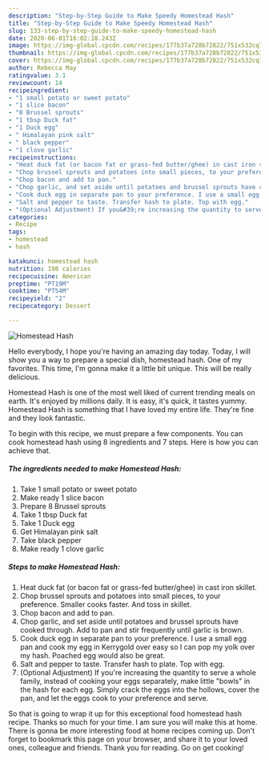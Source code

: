 ```yaml
---
description: "Step-by-Step Guide to Make Speedy Homestead Hash"
title: "Step-by-Step Guide to Make Speedy Homestead Hash"
slug: 133-step-by-step-guide-to-make-speedy-homestead-hash
date: 2020-06-01T16:02:18.243Z
image: https://img-global.cpcdn.com/recipes/177b37a728b72822/751x532cq70/homestead-hash-recipe-main-photo.jpg
thumbnail: https://img-global.cpcdn.com/recipes/177b37a728b72822/751x532cq70/homestead-hash-recipe-main-photo.jpg
cover: https://img-global.cpcdn.com/recipes/177b37a728b72822/751x532cq70/homestead-hash-recipe-main-photo.jpg
author: Rebecca May
ratingvalue: 3.1
reviewcount: 14
recipeingredient:
- "1 small potato or sweet potato"
- "1 slice bacon"
- "8 Brussel sprouts"
- "1 tbsp Duck fat"
- "1 Duck egg"
- " Himalayan pink salt"
- " black pepper"
- "1 clove garlic"
recipeinstructions:
- "Heat duck fat (or bacon fat or grass-fed butter/ghee) in cast iron skillet."
- "Chop brussel sprouts and potatoes into small pieces, to your preference. Smaller cooks faster. And toss in skillet."
- "Chop bacon and add to pan."
- "Chop garlic, and set aside until potatoes and brussel sprouts have cooked through. Add to pan and stir frequently until garlic is brown."
- "Cook duck egg in separate pan to your preference. I use a small egg pan and cook my egg in Kerrygold over easy so I can pop my yolk over my hash. Poached egg would also be great."
- "Salt and pepper to taste. Transfer hash to plate. Top with egg."
- "(Optional Adjustment) If you&#39;re increasing the quantity to serve a whole family, instead of cooking your eggs separately, make little &#34;bowls&#34; in the hash for each egg. Simply crack the eggs into the hollows, cover the pan, and let the eggs cook to your preference and serve."
categories:
- Recipe
tags:
- homestead
- hash

katakunci: homestead hash 
nutrition: 198 calories
recipecuisine: American
preptime: "PT19M"
cooktime: "PT54M"
recipeyield: "2"
recipecategory: Dessert

---
```



![Homestead Hash](https://img-global.cpcdn.com/recipes/177b37a728b72822/751x532cq70/homestead-hash-recipe-main-photo.jpg)

Hello everybody, I hope you're having an amazing day today. Today, I will show you a way to prepare a special dish, homestead hash. One of my favorites. This time, I'm gonna make it a little bit unique. This will be really delicious.



Homestead Hash is one of the most well liked of current trending meals on earth. It's enjoyed by millions daily. It is easy, it's quick, it tastes yummy. Homestead Hash is something that I have loved my entire life. They're fine and they look fantastic.


To begin with this recipe, we must prepare a few components. You can cook homestead hash using 8 ingredients and 7 steps. Here is how you can achieve that.

##### The ingredients needed to make Homestead Hash:

1. Take 1 small potato or sweet potato
1. Make ready 1 slice bacon
1. Prepare 8 Brussel sprouts
1. Take 1 tbsp Duck fat
1. Take 1 Duck egg
1. Get  Himalayan pink salt
1. Take  black pepper
1. Make ready 1 clove garlic




##### Steps to make Homestead Hash:

1. Heat duck fat (or bacon fat or grass-fed butter/ghee) in cast iron skillet.
1. Chop brussel sprouts and potatoes into small pieces, to your preference. Smaller cooks faster. And toss in skillet.
1. Chop bacon and add to pan.
1. Chop garlic, and set aside until potatoes and brussel sprouts have cooked through. Add to pan and stir frequently until garlic is brown.
1. Cook duck egg in separate pan to your preference. I use a small egg pan and cook my egg in Kerrygold over easy so I can pop my yolk over my hash. Poached egg would also be great.
1. Salt and pepper to taste. Transfer hash to plate. Top with egg.
1. (Optional Adjustment) If you&#39;re increasing the quantity to serve a whole family, instead of cooking your eggs separately, make little &#34;bowls&#34; in the hash for each egg. Simply crack the eggs into the hollows, cover the pan, and let the eggs cook to your preference and serve.




So that is going to wrap it up for this exceptional food homestead hash recipe. Thanks so much for your time. I am sure you will make this at home. There is gonna be more interesting food at home recipes coming up. Don't forget to bookmark this page on your browser, and share it to your loved ones, colleague and friends. Thank you for reading. Go on get cooking!
